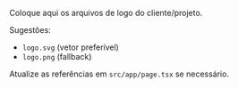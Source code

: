 Coloque aqui os arquivos de logo do cliente/projeto.

Sugestões:
- `logo.svg` (vetor preferível)
- `logo.png` (fallback)

Atualize as referências em `src/app/page.tsx` se necessário.
